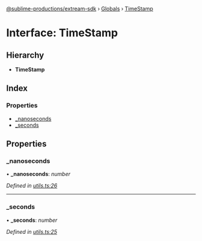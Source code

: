 [@sublime-productions/extream-sdk](../README.md) › [Globals](../globals.md) › [TimeStamp](timestamp.md)

# Interface: TimeStamp

## Hierarchy

* **TimeStamp**

## Index

### Properties

* [_nanoseconds](timestamp.md#_nanoseconds)
* [_seconds](timestamp.md#_seconds)

## Properties

###  _nanoseconds

• **_nanoseconds**: *number*

*Defined in [utils.ts:26](https://github.com/Extream-SaaS/ex-sdk/blob/f6d569e/src/utils.ts#L26)*

___

###  _seconds

• **_seconds**: *number*

*Defined in [utils.ts:25](https://github.com/Extream-SaaS/ex-sdk/blob/f6d569e/src/utils.ts#L25)*
